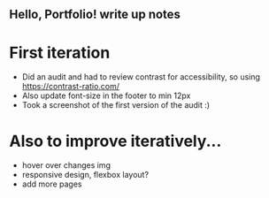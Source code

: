 ## Hello, Portfolio! write up notes

# First iteration

 - Did an audit and had to review contrast for accessibility, so using https://contrast-ratio.com/
 - Also update font-size in the footer to min 12px
 - Took a screenshot of the first version of the audit :)

# Also to improve iteratively...

 - hover over changes img
 - responsive design, flexbox layout?
 - add more pages
